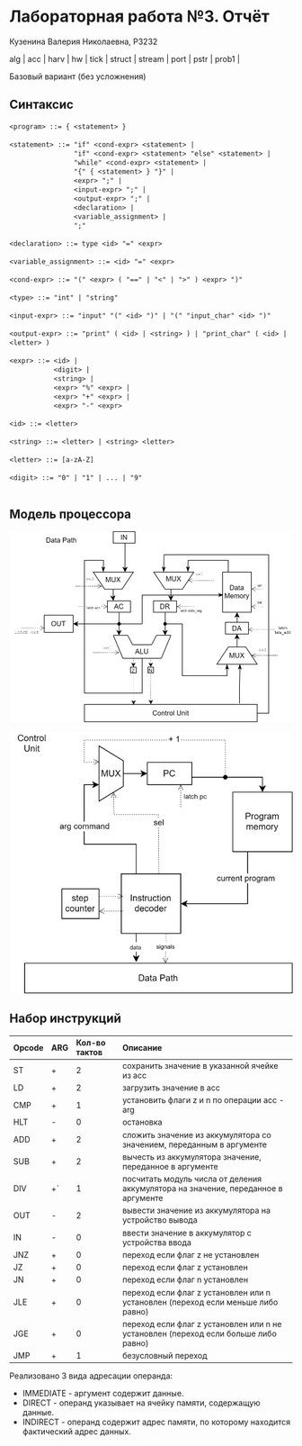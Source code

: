# Лабораторная работа №3. Отчёт

Кузенина Валерия Николаевна, P3232

alg | acc | harv | hw | tick | struct | stream | port | pstr | prob1 |

Базовый вариант (без усложнения)
## Синтаксис
``` ebnf
<program> ::= { <statement> }

<statement> ::= "if" <cond-expr> <statement> |
                "if" <cond-expr> <statement> "else" <statement> |
                "while" <cond-expr> <statement> |
                "{" { <statement> } "}" |
                <expr> ";" |
                <input-expr> ";" |
                <output-expr> ";" |
                <declaration> |
                <variable_assignment> |
                ";"

<declaration> ::= type <id> "=" <expr>

<variable_assignment> ::= <id> "=" <expr>

<cond-expr> ::= "(" <expr> ( "==" | "<" | ">" ) <expr> ")"

<type> ::= "int" | "string"

<input-expr> ::= "input" "(" <id> ")" | "(" "input_char" <id> ")"

<output-expr> ::= "print" ( <id> | <string> ) | "print_char" ( <id> | <letter> )

<expr> ::= <id> |
           <digit> |
           <string> |
           <expr> "%" <expr> |
           <expr> "+" <expr> |
           <expr> "-" <expr>

<id> ::= <letter>

<string> ::= <letter> | <string> <letter>

<letter> ::= [a-zA-Z]

<digit> ::= "0" | "1" | ... | "9"


```
## Модель процессора
![data_path.svg](./model/data_path.svg)

![cu.svg](./model/cu.svg)

## Набор инструкций

| Opcode | ARG   | Кол-во тактов | Описание                                                    |
|:-----|:----    |:--------------|:------------------------------------------------------------|
| ST   | +   | 2                 | сохранить значение в указанной ячейке из acc                  |
| LD   | +   | 2                 | загрузить значение в acc                   |
| CMP  | +   | 1               | установить флаги z и n по операции acc - arg                           |
| HLT  | -   | 0               | остановка                                |
| ADD  | +   | 2               | сложить значение из аккумулятора со значением, переданным в аргументе          |
| SUB  | +   | 2               | вычесть из аккумулятора значение, переданное в аргументе |
| DIV  | +`  | 1               | посчитать модуль числа от деления аккумулятора на значение, переданное в аргументе                                     |
| OUT  | -   | 2               | вывести значение из аккумулятора на устройство вывода                          |
|  IN  | -   | 0               | ввести значение в аккумулятор с устройства ввода                                                  |
|  JNZ | +   | 0               | переход если флаг z не установлен                                                  |
|  JZ  | +   | 0               | переход если флаг z установлен                                                  |
|  JN  | +   | 0               | переход если флаг n установлен                                                  |
|  JLE | +   | 0               | переход если флаг z установлен или n установлен (переход если меньше либо равно)                                                 |
|  JGE | +   | 0               | переход если флаг z установлен или n не установлен (переход если больше либо равно)                                                 |
|  JMP | +   | 1               | безусловный переход                                         |

Реализовано 3 вида адресации операнда:
- IMMEDIATE -  аргумент содержит данные. 
- DIRECT - операнд указывает на ячейку памяти, содержащую данные. 
- INDIRECT - операнд содержит адрес памяти, по которому находится фактический адрес данных.


